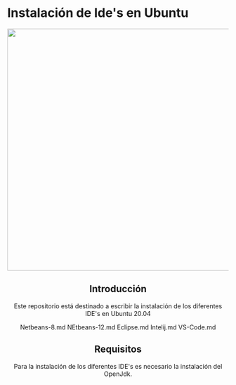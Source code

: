 # Instalación de Ide's en Ubuntu

<id align="center">
  <img src="https://tecnologiandroid.com/wp-content/uploads/2021/04/Que-es-un-IDE.png" width="900" height="550"/>

## Introducción
Este repositorio está destinado a escribir la instalación de los diferentes IDE's en Ubuntu 20.04

Netbeans-8.md
NEtbeans-12.md
Eclipse.md
Intelij.md
VS-Code.md

## Requisitos

Para la instalación de los diferentes IDE's es necesario la instalación del OpenJdk.
